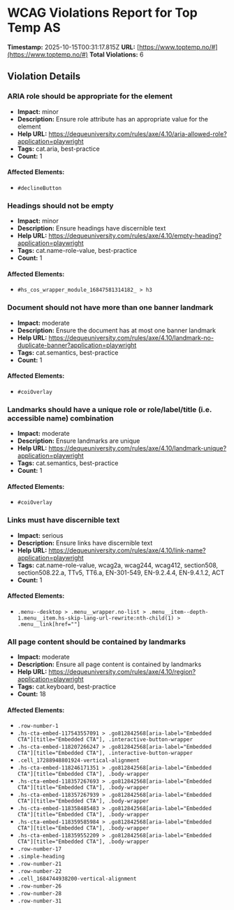 # WCAG Violations Report for Top Temp AS

**Timestamp:** 2025-10-15T00:31:17.815Z
**URL:** [https://www.toptemp.no/#](https://www.toptemp.no/#)
**Total Violations:** 6

## Violation Details

### ARIA role should be appropriate for the element

- **Impact:** minor
- **Description:** Ensure role attribute has an appropriate value for the element
- **Help URL:** https://dequeuniversity.com/rules/axe/4.10/aria-allowed-role?application=playwright
- **Tags:** cat.aria, best-practice
- **Count:** 1

#### Affected Elements:

- `#declineButton`

### Headings should not be empty

- **Impact:** minor
- **Description:** Ensure headings have discernible text
- **Help URL:** https://dequeuniversity.com/rules/axe/4.10/empty-heading?application=playwright
- **Tags:** cat.name-role-value, best-practice
- **Count:** 1

#### Affected Elements:

- `#hs_cos_wrapper_module_16847581314182_ > h3`

### Document should not have more than one banner landmark

- **Impact:** moderate
- **Description:** Ensure the document has at most one banner landmark
- **Help URL:** https://dequeuniversity.com/rules/axe/4.10/landmark-no-duplicate-banner?application=playwright
- **Tags:** cat.semantics, best-practice
- **Count:** 1

#### Affected Elements:

- `#coiOverlay`

### Landmarks should have a unique role or role/label/title (i.e. accessible name) combination

- **Impact:** moderate
- **Description:** Ensure landmarks are unique
- **Help URL:** https://dequeuniversity.com/rules/axe/4.10/landmark-unique?application=playwright
- **Tags:** cat.semantics, best-practice
- **Count:** 1

#### Affected Elements:

- `#coiOverlay`

### Links must have discernible text

- **Impact:** serious
- **Description:** Ensure links have discernible text
- **Help URL:** https://dequeuniversity.com/rules/axe/4.10/link-name?application=playwright
- **Tags:** cat.name-role-value, wcag2a, wcag244, wcag412, section508, section508.22.a, TTv5, TT6.a, EN-301-549, EN-9.2.4.4, EN-9.4.1.2, ACT
- **Count:** 1

#### Affected Elements:

- `.menu--desktop > .menu__wrapper.no-list > .menu__item--depth-1.menu__item.hs-skip-lang-url-rewrite:nth-child(1) > .menu__link[href=""]`

### All page content should be contained by landmarks

- **Impact:** moderate
- **Description:** Ensure all page content is contained by landmarks
- **Help URL:** https://dequeuniversity.com/rules/axe/4.10/region?application=playwright
- **Tags:** cat.keyboard, best-practice
- **Count:** 18

#### Affected Elements:

- `.row-number-1`
- `.hs-cta-embed-117543557091 > .go812842568[aria-label="Embedded CTA"][title="Embedded CTA"], .interactive-button-wrapper`
- `.hs-cta-embed-118207266247 > .go812842568[aria-label="Embedded CTA"][title="Embedded CTA"], .interactive-button-wrapper`
- `.cell_17288948801924-vertical-alignment`
- `.hs-cta-embed-118246171351 > .go812842568[aria-label="Embedded CTA"][title="Embedded CTA"], .body-wrapper`
- `.hs-cta-embed-118357267693 > .go812842568[aria-label="Embedded CTA"][title="Embedded CTA"], .body-wrapper`
- `.hs-cta-embed-118357267939 > .go812842568[aria-label="Embedded CTA"][title="Embedded CTA"], .body-wrapper`
- `.hs-cta-embed-118358485483 > .go812842568[aria-label="Embedded CTA"][title="Embedded CTA"], .body-wrapper`
- `.hs-cta-embed-118359585984 > .go812842568[aria-label="Embedded CTA"][title="Embedded CTA"], .body-wrapper`
- `.hs-cta-embed-118359552209 > .go812842568[aria-label="Embedded CTA"][title="Embedded CTA"], .body-wrapper`
- `.row-number-17`
- `.simple-heading`
- `.row-number-21`
- `.row-number-22`
- `.cell_1684744938200-vertical-alignment`
- `.row-number-26`
- `.row-number-28`
- `.row-number-31`
